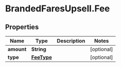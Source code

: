 # BrandedFaresUpsell.Fee

## Properties

Name | Type | Description | Notes
------------ | ------------- | ------------- | -------------
**amount** | **String** |  | [optional] 
**type** | [**FeeType**](FeeType.md) |  | [optional] 


